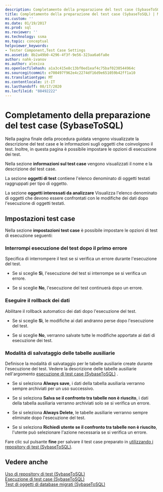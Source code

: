 ```yaml
---
description: Completamento della preparazione del test case (SybaseToSQL)
title: Completamento della preparazione del test case (SybaseToSQL) | Microsoft Docs
ms.custom: ''
ms.date: 01/19/2017
ms.prod: sql
ms.reviewer: ''
ms.technology: ssma
ms.topic: conceptual
helpviewer_keywords:
- Tester Component,Test Case Settings
ms.assetid: 8b2a49b0-4296-4f3f-9e56-323aa6a6fa8e
author: nahk-ivanov
ms.author: alexiva
ms.openlocfilehash: a1a3c415e8c13bf0ed1eaf4c75baf0230544964c
ms.sourcegitcommit: e700497f962e4c2274df16d9e651059b42ff1a10
ms.translationtype: MT
ms.contentlocale: it-IT
ms.lasthandoff: 08/17/2020
ms.locfileid: "88492222"
---
```

# <a name="finishing-test-case-preparation-sybasetosql"></a>Completamento della preparazione del test case (SybaseToSQL)
Nella pagina finale della procedura guidata vengono visualizzate la descrizione del test case e le informazioni sugli oggetti che coinvolgono il test. Inoltre, in questa pagina è possibile impostare le opzioni di esecuzione dei test.  
  
Nella sezione **informazioni sul test case** vengono visualizzati il nome e la descrizione del test case.  
  
La sezione **oggetti di test** contiene l'elenco denominato di oggetti testati raggruppati per tipo di oggetto.  
  
La sezione **oggetti interessati da analizzare** Visualizza l'elenco denominato di oggetti che devono essere confrontati con le modifiche dei dati dopo l'esecuzione di oggetti testati.  
  
## <a name="test-case-settings"></a>Impostazioni test case  
Nella sezione **impostazioni test case** è possibile impostare le opzioni di test di esecuzione seguenti:  
  
### <a name="stop-test-execution-after-first-failure"></a>Interrompi esecuzione del test dopo il primo errore  
Specifica di interrompere il test se si verifica un errore durante l'esecuzione del test.  
  
-   Se si sceglie **Sì**, l'esecuzione del test si interrompe se si verifica un errore.  
  
-   Se si sceglie **No**, l'esecuzione del test continuerà dopo un errore.  
  
### <a name="perform-data-rollback"></a>Eseguire il rollback dei dati  
Abilitare il rollback automatico dei dati dopo l'esecuzione del test.  
  
-   Se si sceglie **Sì**, le modifiche ai dati andranno perse dopo l'esecuzione del test.  
  
-   Se si sceglie **No**, verranno salvate tutte le modifiche apportate ai dati di esecuzione dei test.  
  
### <a name="auxiliary-tables-saving-mode"></a>Modalità di salvataggio delle tabelle ausiliarie  
Definisce la modalità di salvataggio per le tabelle ausiliarie create durante l'esecuzione del test. Vedere la descrizione delle tabelle ausiliarie nell'argomento [esecuzione di test case &#40;SybaseToSQL&#41;](../../ssma/sybase/running-test-cases-sybasetosql.md) .  
  
-   Se si seleziona **Always save**, i dati della tabella ausiliaria verranno sempre archiviati per un uso successivo.  
  
-   Se si seleziona **Salva se il confronto tra tabelle non è riuscito**, i dati della tabella ausiliaria verranno archiviati solo se si verifica un errore.  
  
-   Se si seleziona **Always Delete**, le tabelle ausiliarie verranno sempre eliminate dopo l'esecuzione del test.  
  
-   Se si seleziona **Richiedi utente se il confronto tra tabelle non è riuscito**, l'utente può selezionare l'azione necessaria se si verifica un errore.  
  
Fare clic sul pulsante **fine** per salvare il test case preparato in [utilizzando i repository di test &#40;SybaseToSQL&#41;](../../ssma/sybase/using-test-repositories-sybasetosql.md).  
  
## <a name="see-also"></a>Vedere anche  
[Uso di repository di test &#40;SybaseToSQL&#41;](../../ssma/sybase/using-test-repositories-sybasetosql.md)  
[Esecuzione di test case &#40;SybaseToSQL&#41;](../../ssma/sybase/running-test-cases-sybasetosql.md)  
[Test di oggetti di database migrati &#40;SybaseToSQL&#41;](../../ssma/sybase/testing-migrated-database-objects-sybasetosql.md)  
  

